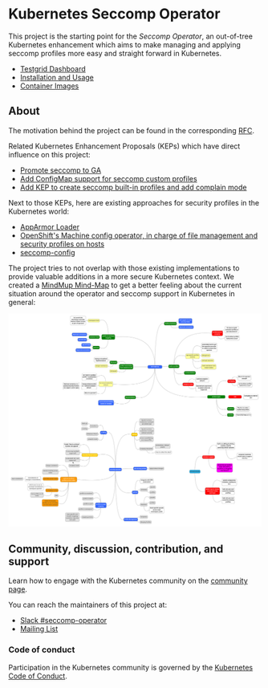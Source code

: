 # Kubernetes Seccomp Operator

This project is the starting point for the _Seccomp Operator_, an out-of-tree
Kubernetes enhancement which aims to make managing and applying seccomp profiles
more easy and straight forward in Kubernetes.

- [Testgrid Dashboard](https://testgrid.k8s.io/sig-node-seccomp-operator)
- [Installation and Usage](installation-usage.md)
- [Container Images](https://console.cloud.google.com/gcr/images/k8s-staging-seccomp-operator/GLOBAL/seccomp-operator)

## About

The motivation behind the project can be found in the corresponding [RFC][0].

[0]: RFC.md

Related Kubernetes Enhancement Proposals (KEPs) which have direct influence on
this project:

- [Promote seccomp to GA][1]
- [Add ConfigMap support for seccomp custom profiles][2]
- [Add KEP to create seccomp built-in profiles and add complain mode][3]

Next to those KEPs, here are existing approaches for security profiles in
the Kubernetes world:

- [AppArmor Loader][4]
- [OpenShift's Machine config operator, in charge of file management and security profiles on hosts][5]
- [seccomp-config][6]

[1]: https://github.com/kubernetes/enhancements/pull/1148
[2]: https://github.com/kubernetes/enhancements/pull/1269
[3]: https://github.com/kubernetes/enhancements/pull/1257
[4]: https://github.com/kubernetes/kubernetes/tree/c30da3839c8e13fdff59ef5115e982362b2c90ed/test/images/apparmor-loader
[5]: https://github.com/openshift/machine-config-operator/tree/master/docs
[6]: https://github.com/UKHomeOffice/seccomp-config

The project tries to not overlap with those existing implementations to provide
valuable additions in a more secure Kubernetes context. We created a [MindMup
Mind-Map][7] to get a better feeling about the current situation around the
operator and seccomp support in Kubernetes in general:

![mind-map](.github/mindmap.svg)

[7]: https://app.mindmup.com

## Community, discussion, contribution, and support

Learn how to engage with the Kubernetes community on the [community
page](http://kubernetes.io/community/).

You can reach the maintainers of this project at:

- [Slack #seccomp-operator](https://app.slack.com/client/T09NY5SBT/C013FQNB0A2)
- [Mailing List](https://groups.google.com/forum/#!forum/kubernetes-dev)

### Code of conduct

Participation in the Kubernetes community is governed by the [Kubernetes Code of
Conduct](code-of-conduct.md).

[owners]: https://git.k8s.io/community/contributors/guide/owners.md
[creative commons 4.0]: https://git.k8s.io/website/LICENSE
